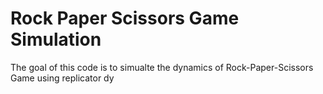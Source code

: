 # Rock Paper Scissors Game Simulation 

The goal of this code is to simualte the dynamics of Rock-Paper-Scissors Game using replicator dy